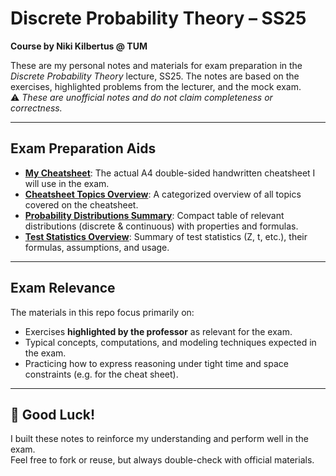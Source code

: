 # Discrete Probability Theory – SS25

**Course by Niki Kilbertus @ TUM**

These are my personal notes and materials for exam preparation in the *Discrete Probability Theory* lecture, SS25. The
notes are based on the exercises, highlighted problems from the lecturer, and the mock exam.  
⚠️ *These are unofficial notes and do not claim completeness or correctness.*

---

## Exam Preparation Aids

- [**My Cheatsheet**](dpt-cheatsheet.pdf): The actual A4 double-sided handwritten cheatsheet I will use in the exam.
- [**Cheatsheet Topics Overview**](cheatsheet-topics.md): A categorized overview of all topics covered on the
  cheatsheet.
- [**Probability Distributions Summary**](distributions.md): Compact table of relevant distributions (discrete &
  continuous) with properties and formulas.
- [**Test Statistics Overview**](test_statistics.md): Summary of test statistics (Z, t, etc.), their formulas,
  assumptions, and usage.

---

## Exam Relevance

The materials in this repo focus primarily on:

- Exercises **highlighted by the professor** as relevant for the exam.
- Typical concepts, computations, and modeling techniques expected in the exam.
- Practicing how to express reasoning under tight time and space constraints (e.g. for the cheat sheet).

---

## 🤞 Good Luck!

I built these notes to reinforce my understanding and perform well in the exam.  
Feel free to fork or reuse, but always double-check with official materials.
